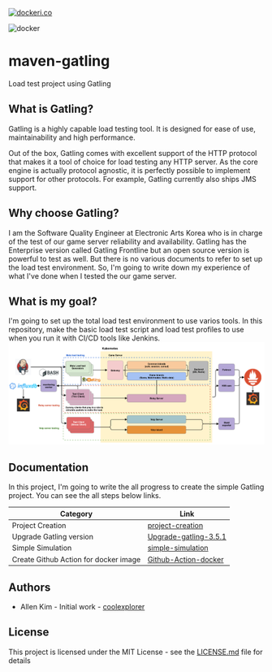 [![dockeri.co](https://dockeri.co/image/coolexplorer/maven-gatling)](https://hub.docker.com/r/coolexplorer/maven-gatling)

![docker](https://github.com/coolexplorer/maven-gatling/workflows/docker/badge.svg)

# maven-gatling
Load test project using Gatling


## What is Gatling?

Gatling is a highly capable load testing tool. It is designed for ease of use, maintainability and high performance.

Out of the box, Gatling comes with excellent support of the HTTP protocol that makes it a tool of choice for load 
testing any HTTP server. As the core engine is actually protocol agnostic, it is perfectly possible to implement support for other protocols. For example, Gatling currently also ships JMS support.


## Why choose Gatling?

I am the Software Quality Engineer at Electronic Arts Korea who is in charge of the test of our game server reliability and availability. Gatling has the Enterprise version called Gatling Frontline but an open source version is powerful to test as well. But there is no various documents to refer to set up the load test environment. So, I'm going to write down my experience of what I've done when I tested the our game server. 


## What is my goal?

I'm going to set up the total load test environment to use varios tools. In this repository, make the basic load test script and load test profiles to use when you run it with CI/CD tools like Jenkins. 
![load-test-architecture](images/load_test_architecture.png)

## Documentation

In this project, I'm going to write the all progress to create the simple Gatling project. You can see the all steps 
below links.


| Category         |                         Link                     |
|------------------|--------------------------------------------------|
| Project Creation | [project-creation](docs/project-creation.md) |
| Upgrade Gatling version | [Upgrade-gatling-3.5.1](docs/upgrade-gatling-3.5.1.md) |
| Simple Simulation | [simple-simulation](docs/simple-simulation.md) |
| Create Github Action for docker image | [Github-Action-docker](docs/github-action-docker.md) |


## Authors
- Allen Kim - Initial work - [coolexplorer](https://github.com/coolexplorer)

## License

This project is licensed under the MIT License - see the [LICENSE.md](LICENSE.md) file for details
